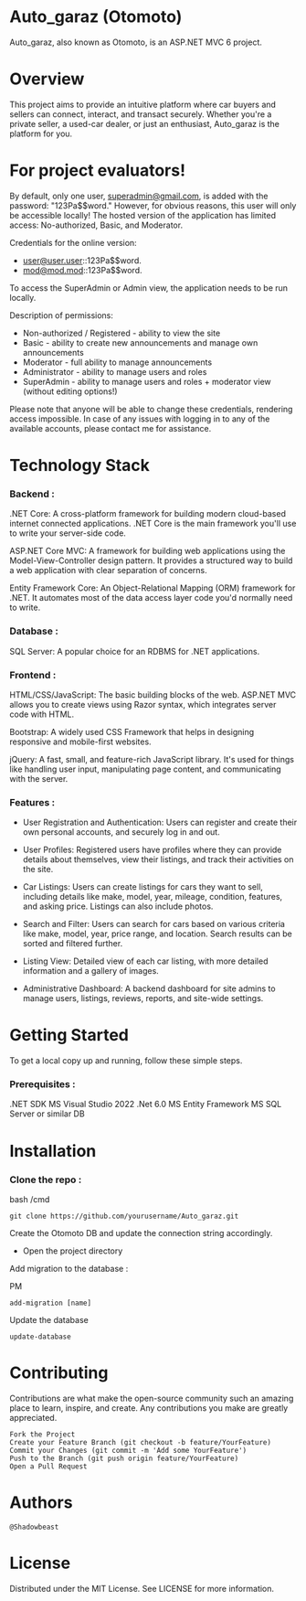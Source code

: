 # Auto_garaz (Otomoto)

Auto_garaz, also known as Otomoto, is an ASP.NET MVC 6 project.

# Overview

This project aims to provide an intuitive platform where car buyers and sellers can connect, interact, and transact securely. Whether you're a private seller, a used-car dealer, or just an enthusiast, Auto_garaz is the platform for you.

# For project evaluators!

By default, only one user, superadmin@gmail.com, is added with the password: "123Pa$$word." However, for obvious reasons, this user will only be accessible locally! The hosted version of the application has limited access: No-authorized, Basic, and Moderator.

Credentials for the online version:
- user@user.user::123Pa$$word.
- mod@mod.mod::123Pa$$word.

To access the SuperAdmin or Admin view, the application needs to be run locally.

Description of permissions:
 - Non-authorized / Registered - ability to view the site
 - Basic - ability to create new announcements and manage own announcements
 - Moderator - full ability to manage announcements
 - Administrator - ability to manage users and roles
- SuperAdmin - ability to manage users and roles + moderator view (without editing options!)

Please note that anyone will be able to change these credentials, rendering access impossible. 
In case of any issues with logging in to any of the available accounts, please contact me for assistance.

# Technology Stack
### Backend :

   .NET Core: A cross-platform framework for building modern cloud-based internet connected applications. .NET Core is the main framework you'll use to write your server-side code.

   ASP.NET Core MVC: A framework for building web applications using the Model-View-Controller design pattern. It provides a structured way to build a web application with clear separation of concerns.

   Entity Framework Core: An Object-Relational Mapping (ORM) framework for .NET. It automates most of the data access layer code you'd normally need to write.

### Database :

   SQL Server: A popular choice for an RDBMS for .NET applications.

### Frontend :

   HTML/CSS/JavaScript: The basic building blocks of the web. ASP.NET MVC allows you to create views using Razor syntax, which integrates server code with HTML.

   Bootstrap: A widely used CSS Framework that helps in designing responsive and mobile-first websites.

   jQuery: A fast, small, and feature-rich JavaScript library. It's used for things like handling user input, manipulating page content, and communicating with the server.

### Features :

   - User Registration and Authentication: Users can register and create their own personal accounts, and securely log in and out.

   - User Profiles: Registered users have profiles where they can provide details about themselves, view their listings, and track their activities on the site.

   - Car Listings: Users can create listings for cars they want to sell, including details like make, model, year, mileage, condition, features, and asking price. Listings can also include photos.

   - Search and Filter: Users can search for cars based on various criteria like make, model, year, price range, and location. Search results can be sorted and filtered further.

   - Listing View: Detailed view of each car listing, with more detailed information and a gallery of images.

   - Administrative Dashboard: A backend dashboard for site admins to manage users, listings, reviews, reports, and site-wide settings.

# Getting Started

To get a local copy up and running, follow these simple steps.
### Prerequisites :

   .NET SDK
   MS Visual Studio 2022
   .Net 6.0
   MS Entity Framework
   MS SQL Server or similar DB

# Installation

### Clone the repo :

bash /cmd

    git clone https://github.com/yourusername/Auto_garaz.git

Create the Otomoto DB and update the connection string accordingly.

- Open the project directory

Add migration to the database :

PM

    add-migration [name]
    
Update the database

    update-database

# Contributing

Contributions are what make the open-source community such an amazing place to learn, inspire, and create. Any contributions you make are greatly appreciated.

    Fork the Project
    Create your Feature Branch (git checkout -b feature/YourFeature)
    Commit your Changes (git commit -m 'Add some YourFeature')
    Push to the Branch (git push origin feature/YourFeature)
    Open a Pull Request

# Authors

    @Shadowbeast

# License

Distributed under the MIT License. See LICENSE for more information.
